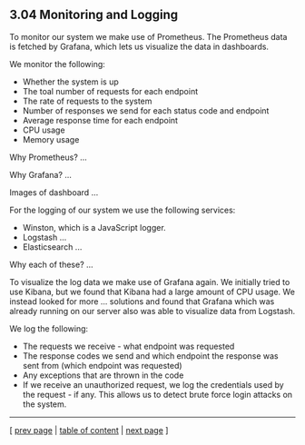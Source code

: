 ## 3.04 Monitoring and Logging

To monitor our system we make use of Prometheus. The Prometheus data is fetched by Grafana, which lets us visualize the data in dashboards. 

We monitor the following:
- Whether the system is up
- The toal number of requests for each endpoint
- The rate of requests to the system
- Number of responses we send for each status code and endpoint
- Average response time for each endpoint
- CPU usage
- Memory usage

Why Prometheus? ...

Why Grafana? ...

Images of dashboard ...



For the logging of our system we use the following services:
- Winston, which is a JavaScript logger.
- Logstash ...
- Elasticsearch ...

Why each of these? ...

To visualize the log data we make use of Grafana again. We initially tried to use Kibana, but we found that Kibana had a large amount of CPU usage. We instead looked for more ... solutions and found that Grafana which was already running on our server also was able to visualize data from Logstash.

We log the following:
- The requests we receive - what endpoint was requested
- The response codes we send and which endpoint the response was sent from (which endpoint was requested)
- Any exceptions that are thrown in the code
- If we receive an unauthorized request, we log the credentials used by the request - if any. This allows us to detect brute force login attacks on the system.



---
[ [prev page](../chapters/302_repo_and_branch_strategy.md) | [table of content](../table_of_content.md) | [next page](../chapters/305_sec_assessment.md) ]